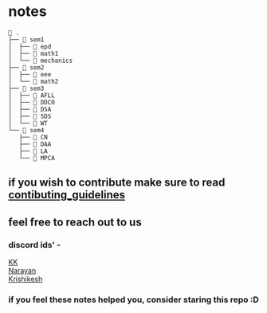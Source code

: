 # notes 
```
 .
├──  sem1
│  ├──  epd
│  ├──  math1
│  └──  mechanics
├──  sem2
│  ├──  eee
│  └──  math2
├──  sem3
│  ├──  AFLL
│  ├──  DDCO
│  ├──  DSA
│  ├──  SDS
│  └──  WT
└──  sem4
   ├──  CN
   ├──  DAA
   ├──  LA
   └──  MPCA

```

## if you wish to contribute make sure to read [contibuting_guidelines](./Contributing.md) 
## feel free to reach out to us 

### discord ids' -
[KK](https://discord.com/users/404878527570247682/) <br>
[Narayan](https://discord.com/users/717981427152584784/) <br>
[Krishikesh](https://discord.com/users/7687401632106938410) <br>

### if you feel these notes helped you, consider staring this repo :D